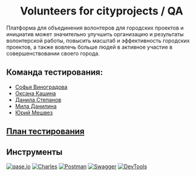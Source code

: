 <h1 align="center">
Volunteers for cityprojects / QA
</h1>

Платформа для объединения волонтеров для городских проектов и инициатив может значительно улучшить организацию и результаты волонтерской работы, повысить масштаб и эффективность городских проектов, а также вовлечь больше людей в активное участие в совершенствовании своего города.

## Команда тестирования:
- [Софья Виноградова](https://github.com/Twilight-Messiah)
- [Оксана Кашина](https://github.com/KashinaOksi)
- [Данила Степанов](https://github.com/danilastepanov)
- [Мила Данилина](https://github.com/mimimila)
- [Юрий Мешвез](https://github.com/meshvez01)
## [План тестирования](https://docs.google.com/document/d/1aJxE3HqGL7-Fji1ff7yI0kHS0APkjkd8mOPbhxyoZxY/edit?usp=sharing)

## Инструменты
[![qase.io][qase.io-badge]][qase.io-url]
[![Charles][Charles-badge]][Charles-url]
[![Postman][Postman-badge]][Postman-url]
[![Swagger][Swagger-badge]][Swagger-url]
[![DevTools][DevTools-badge]][DevTools-url]



<!-- MARKDOWN LINKS & BADGES -->

[qase.io-url]: https://www.qase.io/

[qase.io-badge]: https://i123.fastpic.org/big/2024/0221/18/23d29703f8a2b8c20860b8e7a9a8bb18.jpg

[Charles-url]: https://www.charlesproxy.com/

[Charles-badge]: https://i123.fastpic.org/big/2024/0221/d2/38a499f5cf1710336b3cb881d4fc6bd2.jpg

[Postman-url]: https://www.postman.com/

[Postman-badge]: https://img.shields.io/badge/Postman-FF6C37?style=for-the-badge&logo=postman&logoColor=white

[Swagger-url]: https://swagger.io/

[Swagger-badge]: https://img.shields.io/badge/-Swagger-%23Clojure?style=for-the-badge&logo=swagger&logoColor=white

[DevTools-url]: https://developer.chrome.com/docs/devtools?hl=ru

[DevTools-badge]: https://i123.fastpic.org/big/2024/0221/c7/fd929531b9957ce7b9b8e939b5f6c9c7.jpg

